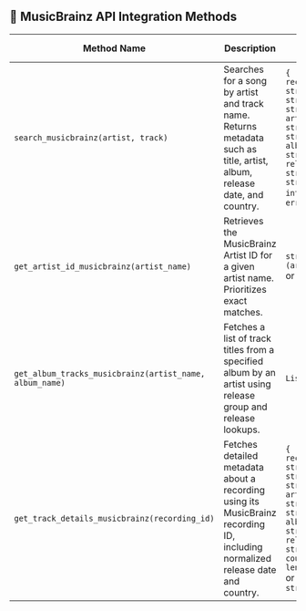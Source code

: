 ## 🎵 MusicBrainz API Integration Methods

| Method Name | Description | Output Schema |
|-------------|-------------|----------------|
| `search_musicbrainz(artist, track)` | Searches for a song by artist and track name. Returns metadata such as title, artist, album, release date, and country. | `{ recording_id: str, title: str, artist: str, artist_id: str, album: str, album_id: str, release_date: str, country: str, length: int }` or `{ error: str }` |
| `get_artist_id_musicbrainz(artist_name)` | Retrieves the MusicBrainz Artist ID for a given artist name. Prioritizes exact matches. | `str (artist_id)` or `None` |
| `get_album_tracks_musicbrainz(artist_name, album_name)` | Fetches a list of track titles from a specified album by an artist using release group and release lookups. | `List[str]` |
| `get_track_details_musicbrainz(recording_id)` | Fetches detailed metadata about a recording using its MusicBrainz recording ID, including normalized release date and country. | `{ recording_id: str, title: str, artist: str, artist_id: str, album: str, album_id: str, release_date: str or None, country: str, length: int }` or `{ error: str }` |
